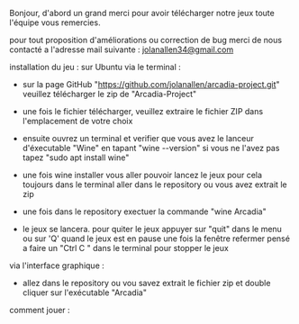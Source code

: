 Bonjour, d'abord un grand merci pour avoir télécharger notre jeux toute l'équipe vous remercies.

pour tout proposition d'améliorations ou correction de bug merci de nous contacté a l'adresse mail suivante : jolanallen34@gmail.com


installation du jeu : sur Ubuntu
via le terminal :
- sur la page GitHub "https://github.com/jolanallen/arcadia-project.git" veuillez télécharger le zip de "Arcadia-Project"

- une fois le fichier télécharger, veuillez extraire le fichier ZIP dans l'emplacement de votre choix 

- ensuite ouvrez un terminal et verifier que vous avez le lanceur d'éxecutable "Wine" en tapant "wine --version" si vous ne l'avez pas tapez "sudo apt install wine"

- une fois wine installer vous aller pouvoir lancez le jeux pour cela toujours dans le terminal aller dans le repository ou vous avez extrait le zip 

- une fois dans le repository exectuer la commande "wine Arcadia"

- le jeux se lancera. pour quiter le jeux appuyer sur "quit" dans le menu ou sur 'Q' quand le jeux est en pause une fois la fenêtre refermer pensé a faire un "Ctrl C " dans le terminal pour stopper le jeux

via l'interface graphique :
- allez dans le repository ou vou savez extrait le fichier zip et double cliquer sur l'exécutable "Arcadia"


comment jouer :


